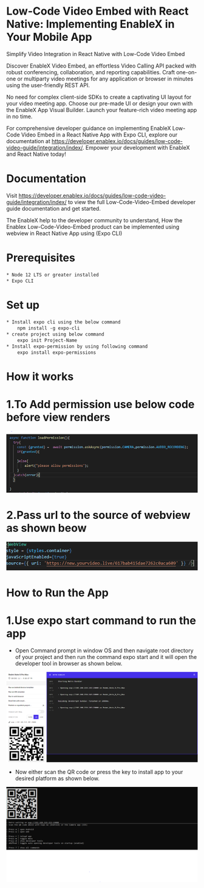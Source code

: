 # Low-Code Video Embed with React Native: Implementing EnableX in Your Mobile App

Simplify Video Integration in React Native with Low-Code Video Embed

Discover EnableX Video Embed, an effortless Video Calling API packed with robust conferencing, collaboration, and reporting capabilities. Craft one-on-one or multiparty video meetings for any application or browser in minutes using the user-friendly REST API.

No need for complex client-side SDKs to create a captivating UI layout for your video meeting app. Choose our pre-made UI or design your own with the EnableX App Visual Builder. Launch your feature-rich video meeting app in no time.

For comprehensive developer guidance on implementing EnableX Low-Code Video Embed in a React Native App with Expo CLI, explore our documentation at https://developer.enablex.io/docs/guides/low-code-video-guide/integration/index/. Empower your development with EnableX and React Native today!

 # Documentation
 Visit https://developer.enablex.io/docs/guides/low-code-video-guide/integration/index/ to view the full Low-Code-Video-Embed developer guide documentation and get started.
 
 The EnableX help to the developer community to understand, How the Enablex Low-Code-Video-Embed product can be implemented using webview in React Native App using (Expo CLI)

# Prerequisites

    * Node 12 LTS or greater installed
	* Expo CLI

# Set up

    * Install expo cli using the below command
        npm install -g expo-cli
    * create project using below command
        expo init Project-Name
    * Install expo-permission by using following command
        expo install expo-permissions

# How it works

# 1.To Add permission use below code before view renders

![Permission image](https://github.com/EnableX/Low-Code-Video-Embed-with-React-Native/blob/main/images/permission.PNG)


# 2.Pass url to the source of webview as shown beow

![Webview image](https://github.com/EnableX/Low-Code-Video-Embed-with-React-Native/blob/main/images/webview.PNG)

# How to Run the App

# 1.Use expo start command to run the app

   *  Open Command prompt in window OS and then navigate root directory of your project and then run the command expo start and it will open the developer tool in browser as shown below.

![DeveloperTool image](https://github.com/EnableX/Low-Code-Video-Embed-with-React-Native/blob/main/images/developerTool.PNG)

   *  Now either scan the QR code or press the key to install app to your desired platform as shown below.

![Cmd image](https://github.com/EnableX/Low-Code-Video-Embed-with-React-Native/blob/main/images/cmd.PNG)

 
